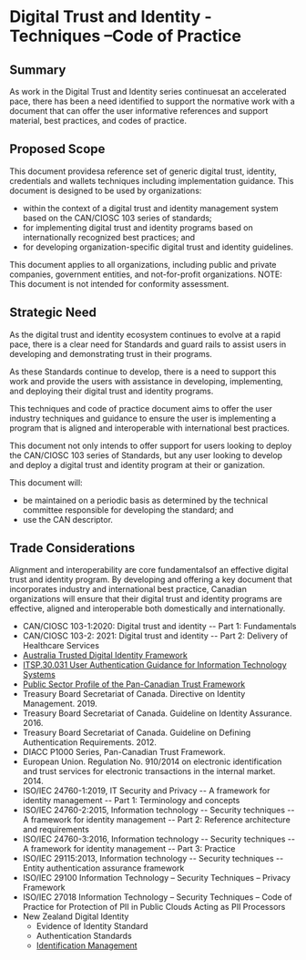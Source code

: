 # Digital Trust and Identity -Techniques –Code of Practice

## Summary

As work in the Digital Trust and Identity series continuesat an accelerated pace, there has been a need identified to support the normative work with a document that can offer the user informative references and support material, best practices, and codes of practice.

## Proposed Scope

This document providesa reference set of generic digital trust, identity, credentials and wallets techniques including implementation guidance. This document is designed to be used by organizations:

* within the context of a digital trust and identity management system based on the CAN/CIOSC 103 series of standards;
* for implementing digital trust and identity programs based on internationally recognized best practices; and
* for developing organization-specific digital trust and identity guidelines.

This document applies to all organizations, including public and private companies, government entities, and not-for-profit organizations.
NOTE: This document is not intended for conformity assessment.

## Strategic Need

As the digital trust and identity ecosystem continues to evolve at a rapid pace, there is a clear need for Standards and guard rails to assist users in developing and demonstrating trust in their programs. 

As these Standards continue to develop, there is a need to support this work and provide the users with assistance in developing, implementing, and deploying their digital trust and identity programs.

This techniques and code of practice document aims to offer the user industry techniques and guidance to ensure the user is implementing a program that is aligned and interoperable with international best practices. 

This document not only intends to offer support for users looking to deploy the CAN/CIOSC 103 series of Standards, but any user looking to develop and deploy a digital trust and identity program at their or  ganization.

This document will:

* be maintained on a periodic basis as determined by the technical committee responsible for developing the standard; and 
* use the CAN descriptor.

## Trade Considerations

Alignment and interoperability are core fundamentalsof an effective digital trust and identity program. By developing and offering a key document that incorporates industry and international best practice, Canadian organizations will ensure that their digital trust and identity programs are effective, aligned and interoperable both domestically and internationally.

* CAN/CIOSC 103-1:2020: Digital trust and identity -- Part 1: Fundamentals 
* CAN/CIOSC 103-2: 2021: Digital trust and identity -- Part 2: Delivery of Healthcare Services 
* [Australia Trusted Digital Identity Framework](https://www.dta.gov.au/our-projects/digital-identity/join-identity-federation/accreditation-and-onboarding/trusted-digital-identity-framework)
* [ITSP.30.031 User Authentication Guidance for Information Technology Systems](https://www.cse-cst.gc.ca/en/node/2454/html/28582) 
* [Public Sector Profile of the Pan-Canadian Trust Framework](https://canada-ca.github.io/PCTF-CCP/)
* Treasury Board Secretariat of Canada. Directive on Identity Management. 2019.
* Treasury Board Secretariat of Canada. Guideline on Identity Assurance. 2016.
* Treasury Board Secretariat of Canada. Guideline on Defining Authentication Requirements. 2012.
* DIACC P1000 Series, Pan-Canadian Trust Framework.
* European Union. Regulation No. 910/2014 on electronic identification and trust services for electronic transactions in the internal market. 2014.
* ISO/IEC 24760-1:2019, IT Security and Privacy -- A framework for identity management -- Part 1: Terminology and concepts
* ISO/IEC 24760-2:2015, Information technology --    Security techniques -- A framework for identity management -- Part 2: Reference architecture and requirements 
* ISO/IEC 24760-3:2016, Information technology --    Security techniques -- A framework for identity management -- Part 3: Practice
* ISO/IEC 29115:2013, Information technology -- Security techniques   --    Entity authentication assurance framework
* ISO/IEC 29100 Information Technology – Security Techniques – Privacy Framework
* ISO/IEC 27018 Information Technology – Security Techniques – Code of Practice for Protection of PII in Public Clouds Acting as PII Processors
* New Zealand Digital Identity
  * Evidence of Identity Standard
  * Authentication Standards
  * [Identification Management](https://www.digital.govt.nz/standards-and-guidance/identity/digital-identity/)